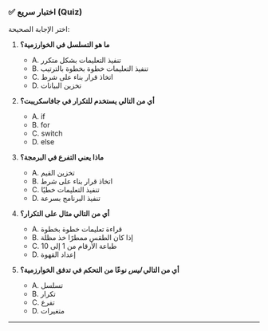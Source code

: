 ### ✅ اختبار سريع (Quiz)
اختر الإجابة الصحيحة:

1.  **ما هو التسلسل في الخوارزمية؟**
    * A. تنفيذ التعليمات بشكل متكرر
    * B. تنفيذ التعليمات خطوة بخطوة بالترتيب
    * C. اتخاذ قرار بناء على شرط
    * D. تخزين البيانات

2.  **أي من التالي يستخدم للتكرار في جافاسكريبت؟**
    * A. if
    * B. for
    * C. switch
    * D. else

3.  **ماذا يعني التفرع في البرمجة؟**
    * A. تخزين القيم
    * B. اتخاذ قرار بناء على شرط
    * C. تنفيذ التعليمات خطيًا
    * D. تنفيذ البرنامج بسرعة

4.  **أي من التالي مثال على التكرار؟**
    * A. قراءة تعليمات خطوة بخطوة
    * B. إذا كان الطقس ممطرًا خذ مظلة
    * C. طباعة الأرقام من 1 إلى 10
    * D. إعداد القهوة

5.  **أي من التالي *ليس* نوعًا من التحكم في تدفق الخوارزمية؟**
    * A. تسلسل
    * B. تكرار
    * C. تفرع
    * D. متغيرات



---
